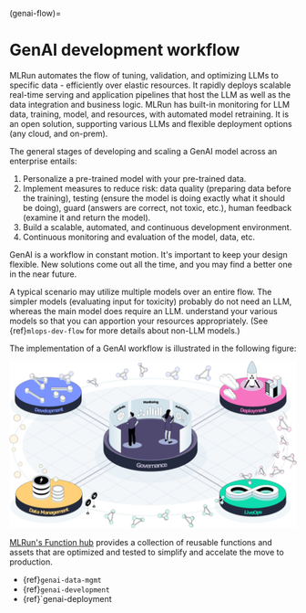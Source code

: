 (genai-flow)=

# GenAI development workflow

MLRun automates the flow of tuning, validation, and optimizing LLMs to specific data - efficiently over elastic resources. 
It rapidly deploys scalable real-time serving and application pipelines that host the LLM as well as the data integration and business logic.
MLRun has built-in monitoring for LLM data, training, model, and resources, with automated model retraining.
It is an open solution, supporting various LLMs and flexible deployment options (any cloud, and on-prem).

The general stages of developing and scaling a GenAI model across an enterprise entails:
1. Personalize a pre-trained model with your pre-trained data.
2. Implement measures to reduce risk: data quality (preparing data before the training), testing (ensure the model is 
doing exactly what it should be doing), guard  (answers are correct, not toxic, etc.), human feedback (examine it and return the model).
2. Build a scalable, automated, and continuous development environment.
2. Continuous monitoring and evaluation of the model, data, etc.

GenAI is a workflow in constant motion.
It's important to keep your design flexible. New solutions come out all the time, and you 
may find a better one in the near future.

A typical scenario may utilize multiple models over an entire flow. The simpler models (evaluating input for toxicity) 
probably do not need an LLM, whereas the main model does require an LLM. understand your various models so that you can 
apportion your resources appropriately. (See {ref}`mlops-dev-flow` for more details about non-LLM models.)


The implementation of a GenAI workflow is illustrated in the following figure:

<img src="../_static/images/genai-flow.png" width="800" >


[MLRun's Function hub](https://www.mlrun.org/hub/functions) provides a collection of reusable functions 
and assets that are optimized and tested to simplify and accelate the move to production.

- {ref}`genai-data-mgmt`
- {ref}`genai-development`
- {ref}`genai-deployment




